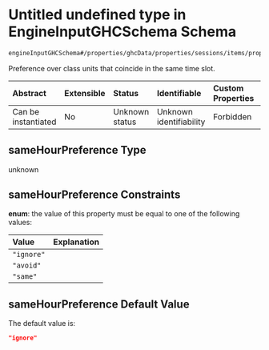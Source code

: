 # Untitled undefined type in EngineInputGHCSchema Schema

```txt
engineInputGHCSchema#/properties/ghcData/properties/sessions/items/properties/sessionSettings/properties/sameHourPreference
```

Preference over class units that coincide in the same time slot.

| Abstract            | Extensible | Status         | Identifiable            | Custom Properties | Additional Properties | Access Restrictions | Defined In                                                        |
| :------------------ | :--------- | :------------- | :---------------------- | :---------------- | :-------------------- | :------------------ | :---------------------------------------------------------------- |
| Can be instantiated | No         | Unknown status | Unknown identifiability | Forbidden         | Allowed               | none                | [ghc.schema.json*](../out/ghc.schema.json "open original schema") |

## sameHourPreference Type

unknown

## sameHourPreference Constraints

**enum**: the value of this property must be equal to one of the following values:

| Value      | Explanation |
| :--------- | :---------- |
| `"ignore"` |             |
| `"avoid"`  |             |
| `"same"`   |             |

## sameHourPreference Default Value

The default value is:

```json
"ignore"
```
